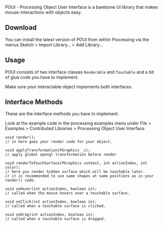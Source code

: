 POUI - Processing Object User Interface is a barebone UI library that makes mouse-interactions with objects easy.

## Download

You can install the latest version of POUI from within Processing via the menus Sketch > Import Library… > Add Library…

## Usage

POUI consists of two interface classes `Renderable` and `Touchable` and a bit of glue code you have to implement.

Make sure your interactable object implements both interfaces.

## Interface Methods
These are the interface methods you have to implement.

Look at the example code in the processing examples menu under 
File > Examples > Contributed Libraries > Processing Object User Interface

```
void render();
// in here goes your render code for your object.

void applyTransformation(PGraphics _c);
// apply global opengl transformation before render

void renderToTouchSurface(PGraphics context, int actionIndex, int color);
// here you render hidden surface which will be touchable later.
// it is recommended to use same shapes at same positions as in your render() code.

void onHover(int actionIndex, boolean in);
// called when the mouse hovers over a touchable surface.

void onClick(int actionIndex, boolean in);
// called when a touchable surface is clicked.

void onDrag(int actionIndex, boolean in);
// called when a touchable surface is dragged.
```

